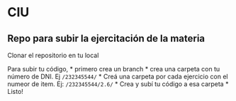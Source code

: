# CIU

## Repo para subir la ejercitación de la materia

Clonar el repositorio en tu local

Para subir tu código,
    * primero crea un branch
    * crea una carpeta con tu número de DNI. Ej `/232345544/`
    * Creá una carpeta por cada ejercicio con el numeor de item. Ej: `/232345544/2.6/`
    * Crea y subí tu código a esa carpeta
    * Listo!
